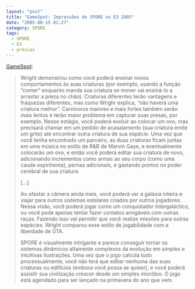 ```yaml
---
layout: "post"
title: "GameSpot: Impressões de SPORE na E3 2005"
date: "2005-08-15 01:27"
category: SPORE
tags:
  - SPORE
  - E3
  - prévias
---
```


[GameSpot](https://www.gamespot.com/articles/spore-e3-2005-impressions/1100-6125451/):

> Wright demonstrou como você poderá ensinar novos comportamentos às suas criaturas (por exemplo, usando a função “comer” enquanto manda sua criatura se mover vai ensiná-lo a arrastar a preza no chão). Criaturas diferentes terão vantagens e fraquezas diferentes, mas como Wrighr explica, “não haverá uma criatura melhor”. Carnívoros maiores e mais fortes também serão mais lentos e terão maior problema em capturar suas presas, por exemplo. Nesse estágio, você poderá evoluir ao colocar um ovo, mas precisará chamar em um pedido de acasalamento (sua criatura emite um grito) até encontrar outra criatura de sua espécie. Uma vez que você tenha encontrado um parceiro, as duas criaturas ficam juntas em uma música no estílo de R&B de Marvin Gaye, e eventualmente colocarão um ovo, e então você poderá editar sua criatura de novo, adicionando incrementos como armas ao seu corpo (como uma cauda espinhenta), pernas adicionais, e gastando pontos no poder cerebral de sua criatura.
>
> [...]
>
> Ao afastar a câmera ainda mais, você poderá ver a galáxia inteira e viajar para outros sistemas estelares criados por outros jogadores. Nessa visão, você poderá jogar como um conquistador intergaláctico, ou você pode apenas tentar fazer contatos amigáveis com outras raças. Fazendo isso vai permitir que você realize missões para outras espécies. Wright comparou esse estilo de jogabilidade com a liberdade de GTA.
>
> SPORE é visualmente intrigante e parece conseguir tornar os sistemas dinâmicos altamente complexos da evolução em simples e intuitivas ilustrações. Uma vez que o jogo calcula tudo processualmente, você não terá que editar nenhuma das suas criaturas ou edifícios (embora você possa se quiser), e você poderá assistir sua civilização crescer desde um simples micróbio. O jogo está agendado para ser lançado na primavera do ano que vem.
